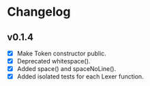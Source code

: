 # Changelog

## v0.1.4

- [x] Make Token constructor public.
- [x] Deprecated whitespace().
- [x] Added space() and spaceNoLine().
- [x] Added isolated tests for each Lexer function.